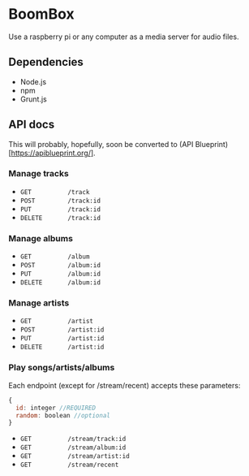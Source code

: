 # BoomBox
Use a raspberry pi or any computer as a media server for audio files.

## Dependencies
* Node.js
* npm
* Grunt.js

## API docs
This will probably, hopefully, soon be converted to (API Blueprint)[https://apiblueprint.org/].

### Manage tracks
* `GET          /track`
* `POST         /track:id`
* `PUT          /track:id`
* `DELETE       /track:id`

### Manage albums
* `GET          /album`
* `POST         /album:id`
* `PUT          /album:id`
* `DELETE       /album:id`

### Manage artists
* `GET          /artist`
* `POST         /artist:id`
* `PUT          /artist:id`
* `DELETE       /artist:id`

### Play songs/artists/albums
Each endpoint (except for /stream/recent) accepts these parameters:

````javascript
{ 
  id: integer //REQUIRED
  random: boolean //optional
}
````

* `GET          /stream/track:id`
* `GET          /stream/album:id`
* `GET          /stream/artist:id`
* `GET          /stream/recent`
